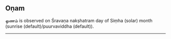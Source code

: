 ## Oṇam
ஓணம் is observed on Śravaṇa nakṣhatram day of Siṃha (solar) month (sunrise (default)/puurvaviddha (default)).



---
